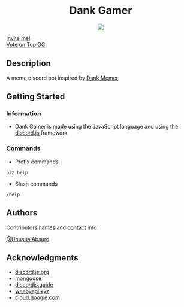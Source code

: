 <div align="center">
  <h1> Dank Gamer </h1>
  <img src="https://cdn.discordapp.com/avatars/813756571842248754/57a62e285f1cac1afd530bf25715003e.png?size=256" />
</div>

[Invite me!](https://dsc.gg/dankgamer) <br />
[Vote on Top.GG](https://top.gg/bot/813756571842248754)
## Description

A meme discord bot inspired by [Dank Memer](https://github.com/dankmemer)

## Getting Started

### Information

* Dank Gamer is made using the JavaScript language and using the [discord.js](https://discord.js.org) framework

### Commands

* Prefix commands
```
plz help
```

* Slash commands
```
/help
```
## Authors

Contributors names and contact info

[@UnusualAbsurd](https://github.com/UnusualAbsurd)  


## Acknowledgments

* [discord.js.org](https://discord.js.org)
* [mongoose](https://mongoosejs.com)
* [discordjs.guide](https://discordjs.guide)
* [weebyapi.xyz](https://weebyapi.xyz)
* [cloud.google.com](https://cloud.google.com)
